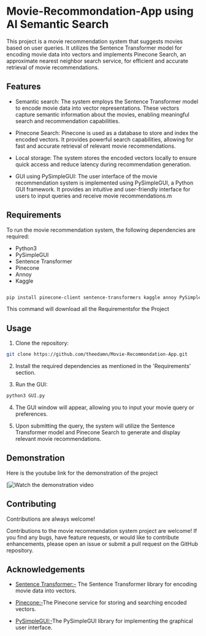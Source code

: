 
# Movie-Recommondation-App using AI Semantic Search

This project is a movie recommendation system that suggests movies based on user queries. It utilizes the Sentence Transformer model for encoding movie data into vectors and implements Pinecone Search, an approximate nearest neighbor search service, for efficient and accurate retrieval of movie recommendations.

## Features

- Semantic search: The system employs the Sentence Transformer model to encode movie data into vector representations. These vectors capture semantic information about the movies, enabling meaningful search and recommendation capabilities.

- Pinecone Search: Pinecone is used as a database to store and index the encoded vectors. It provides powerful search capabilities, allowing for fast and accurate retrieval of relevant movie recommendations.

- Local storage: The system stores the encoded vectors locally to ensure quick access and reduce latency during recommendation generation.

- GUI using PySimpleGUI: The user interface of the movie recommendation system is implemented using PySimpleGUI, a Python GUI framework. It provides an intuitive and user-friendly interface for users to input queries and receive movie recommendations.m


## Requirements

To run the movie recommendation system, the following dependencies are required:

- Python3
- PySimpleGUI 
- Sentence Transformer 
- Pinecone 
- Annoy
- Kaggle

```bash

pip install pinecone-client sentence-transformers kaggle annoy PySimpleGUI

```
This command will download all the Requirementsfor the Project
    
## Usage
1. Clone the repository:

```bash
git clone https://github.com/theedamn/Movie-Recommondation-App.git

```

2. Install the required dependencies as mentioned in the 'Requirements' section.

3. Run the GUI:
```bash
python3 GUI.py
```

4. The GUI window will appear, allowing you to input your movie query or preferences.

5. Upon submitting the query, the system will utilize the Sentence Transformer model and Pinecone Search to generate and display relevant movie recommendations.

## Demonstration

Here is the youtube link for the demonstration of the project

[![Watch the demonstration video](https://youtu.be/XptYA3fQBCU)


## Contributing

Contributions are always welcome!

Contributions to the movie recommendation system project are welcome! If you find any bugs, have feature requests, or would like to contribute enhancements, please open an issue or submit a pull request on the GitHub repository.


## Acknowledgements

 - [Sentence Transformer:-](https://pypi.org/project/sentence-transformers/) The Sentence Transformer library for encoding movie data into vectors.
 - [Pinecone:-](https://pinecone.io/)The Pinecone service for storing and searching encoded vectors.
 
 - [PySimpleGUI:-](https://pysimplegui.readthedocs.io/)The PySimpleGUI library for implementing the graphical user interface.
